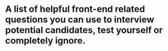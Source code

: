 # A list of helpful front-end related questions you can use to interview potential candidates, test yourself or completely ignore.
